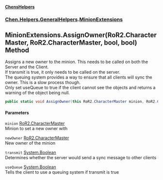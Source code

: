 
#### [ChensHelpers](./index 'index')

### [Chen.Helpers.GeneralHelpers](./Chen-Helpers-GeneralHelpers 'Chen.Helpers.GeneralHelpers').[MinionExtensions](./Chen-Helpers-GeneralHelpers-MinionExtensions 'Chen.Helpers.GeneralHelpers.MinionExtensions')

## MinionExtensions.AssignOwner(RoR2.CharacterMaster, RoR2.CharacterMaster, bool, bool) Method
Assigns a new owner to the minion. This needs to be called on both the Server and the Client.  
If transmit is true, it only needs to be called on the server.  
The queuing system provides a way to ensure that all clients will sync the owner. This is a slow process though.  
Only set useQueue to true if the client cannot see the objects and returns a warning of the object being null.  
```csharp
public static void AssignOwner(this RoR2.CharacterMaster minion, RoR2.CharacterMaster newOwner, bool transmit=false, bool useQueue=false);
```

#### Parameters
<a name='Chen-Helpers-GeneralHelpers-MinionExtensions-AssignOwner(RoR2-CharacterMaster_RoR2-CharacterMaster_bool_bool)-minion'></a>
`minion` [RoR2.CharacterMaster](https://docs.microsoft.com/en-us/dotnet/api/RoR2.CharacterMaster 'RoR2.CharacterMaster')  
Minion to set a new owner with  
  
<a name='Chen-Helpers-GeneralHelpers-MinionExtensions-AssignOwner(RoR2-CharacterMaster_RoR2-CharacterMaster_bool_bool)-newOwner'></a>
`newOwner` [RoR2.CharacterMaster](https://docs.microsoft.com/en-us/dotnet/api/RoR2.CharacterMaster 'RoR2.CharacterMaster')  
New owner of the minion  
  
<a name='Chen-Helpers-GeneralHelpers-MinionExtensions-AssignOwner(RoR2-CharacterMaster_RoR2-CharacterMaster_bool_bool)-transmit'></a>
`transmit` [System.Boolean](https://docs.microsoft.com/en-us/dotnet/api/System.Boolean 'System.Boolean')  
Determines whether the server would send a sync message to other clients  
  
<a name='Chen-Helpers-GeneralHelpers-MinionExtensions-AssignOwner(RoR2-CharacterMaster_RoR2-CharacterMaster_bool_bool)-useQueue'></a>
`useQueue` [System.Boolean](https://docs.microsoft.com/en-us/dotnet/api/System.Boolean 'System.Boolean')  
Tells the client to use a queuing system if transmit is true  
  

